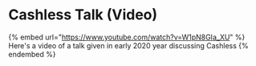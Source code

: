 # Cashless Talk (Video)

{% embed url="https://www.youtube.com/watch?v=W1pN8GIa_XU" %}
Here's a video of a talk given in early 2020 year discussing Cashless
{% endembed %}

